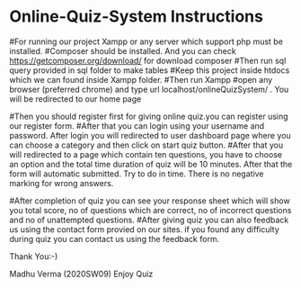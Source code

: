 # Online-Quiz-System Instructions

#For running our project Xampp or any server which support php must be installed.
#Composer should be installed. And you can check https://getcomposer.org/download/ for download composer
#Then run sql query provided in sql folder to make tables
#Keep this project inside htdocs which we can found inside Xampp folder.
#Then run Xampp 
#open any browser (preferred chrome) and type url localhost/onlineQuizSystem/ . You will be redirected to our
home page 

#Then you should register first for giving online quiz.you can register using our register form.
#After that you can login using your username and password. After login you will redirected to
user dashboard page where you can choose a category and then click on start quiz button.
#After that you will redirected to a page which contain ten questions, you have to choose an option
and the total time duration of quiz will be 10 minutes. After that the form will automatic submitted.
Try to do in time. There is no negative marking for wrong answers.

#After completion of quiz you can see your response sheet which will show you total score, no of questions
which are correct, no of incorrect questions and no of unattempted questions.
#After giving quiz you can also feedback us using the contact form provied on our sites.
if you found any difficulty during quiz you can contact us using the feedback form.


Thank You:-)

Madhu Verma (2020SW09)
Enjoy Quiz
